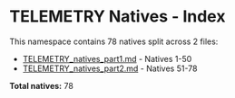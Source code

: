 # TELEMETRY Natives - Index

This namespace contains 78 natives split across 2 files:

- [TELEMETRY_natives_part1.md](TELEMETRY_natives_part1.md) - Natives 1-50
- [TELEMETRY_natives_part2.md](TELEMETRY_natives_part2.md) - Natives 51-78

**Total natives:** 78
